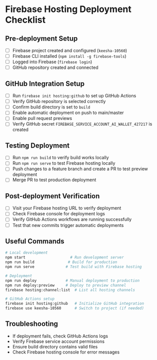 # Firebase Hosting Deployment Checklist

## Pre-deployment Setup
- [ ] Firebase project created and configured (`keesha-10560`)
- [ ] Firebase CLI installed (`npm install -g firebase-tools`)
- [ ] Logged into Firebase (`firebase login`)
- [ ] GitHub repository created and connected

## GitHub Integration Setup
- [ ] Run `firebase init hosting:github` to set up GitHub Actions
- [ ] Verify GitHub repository is selected correctly
- [ ] Confirm build directory is set to `build`
- [ ] Enable automatic deployment on push to main/master
- [ ] Enable pull request previews
- [ ] Verify GitHub secret `FIREBASE_SERVICE_ACCOUNT_AI_WALLET_427217` is created

## Testing Deployment
- [ ] Run `npm run build` to verify build works locally
- [ ] Run `npm run serve` to test Firebase hosting locally
- [ ] Push changes to a feature branch and create a PR to test preview deployment
- [ ] Merge PR to test production deployment

## Post-deployment Verification
- [ ] Visit your Firebase hosting URL to verify deployment
- [ ] Check Firebase console for deployment logs
- [ ] Verify GitHub Actions workflows are running successfully
- [ ] Test that new commits trigger automatic deployments

## Useful Commands
```bash
# Local development
npm start                    # Run development server
npm run build               # Build for production
npm run serve              # Test build with Firebase hosting

# Deployment
npm run deploy             # Manual deployment to production
npm run deploy:preview     # Deploy to preview channel
firebase hosting:channel:list  # List all hosting channels

# GitHub Actions setup
firebase init hosting:github   # Initialize GitHub integration
firebase use keesha-10560      # Switch to project (if needed)
```

## Troubleshooting
- If deployment fails, check GitHub Actions logs
- Verify Firebase service account permissions
- Ensure build directory contains valid files
- Check Firebase hosting console for error messages

